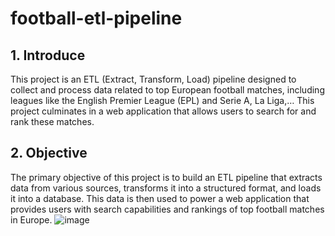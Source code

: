# football-etl-pipeline


## 1. Introduce

This project is an ETL (Extract, Transform, Load) pipeline designed to collect and process data related to top European football matches, including leagues like the English Premier League (EPL) and Serie A, La Liga,… This project culminates in a web application that allows users to search for and rank these matches.

## 2. Objective

The primary objective of this project is to build an ETL pipeline that extracts data from various sources, transforms it into a structured format, and loads it into a database. This data is then used to power a web application that provides users with search capabilities and rankings of top football matches in Europe.
![image](https://github.com/user-attachments/assets/73c00c34-68c9-4af3-9f64-ae48706c2c20)

